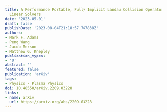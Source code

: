 ```yaml
---
title: A Performance Portable, Fully Implicit Landau Collision Operator with Batched
  Linear Solvers
date: '2023-05-01'
draft: false
publishDate: '2023-08-04T21:18:57.767838Z'
authors:
- Mark F. Adams
- Peng Wang
- Jacob Merson
- Matthew G. Knepley
publication_types:
- '0'
abstract: ''
featured: false
publication: 'arXiv'
tags:
- Physics - Plasma Physics
doi: 10.48550/arXiv.2209.03228
links:
- name: arXiv
  url: https://arxiv.org/abs/2209.03228
---
```


